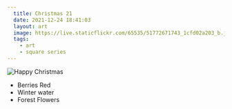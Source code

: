 ```yaml
---
  title: Christmas 21
  date: 2021-12-24 18:41:03
  layout: art
  image: https://live.staticflickr.com/65535/51772671743_1cfd02a203_b.jpg
  tags:
    - art
    - square series
---
```


![Happy Christmas](https://live.staticflickr.com/65535/51772671743_35fffa0812_3k.jpg)

- Berries Red
- Winter water
- Forest Flowers
